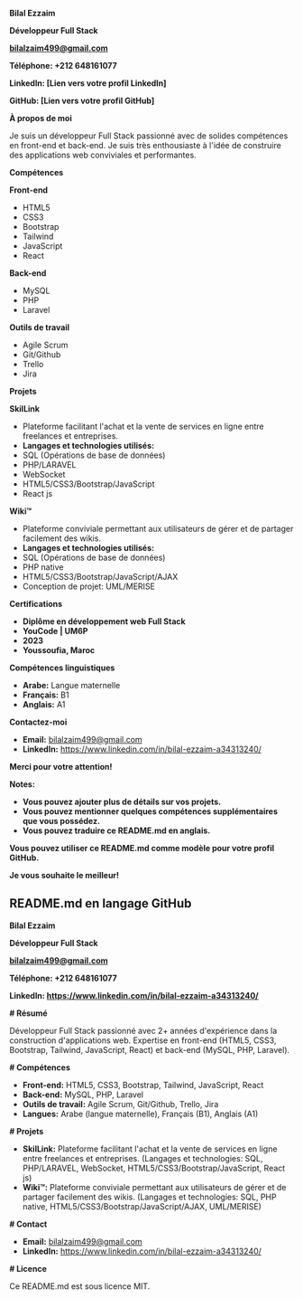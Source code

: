 **Bilal Ezzaim**

**Développeur Full Stack**

**bilalzaim499@gmail.com**

**Téléphone: +212 648161077**

**LinkedIn: [Lien vers votre profil LinkedIn]**

**GitHub: [Lien vers votre profil GitHub]**

**À propos de moi**

Je suis un développeur Full Stack passionné avec de solides compétences en front-end et back-end. Je suis très enthousiaste à l'idée de construire des applications web conviviales et performantes.

**Compétences**

**Front-end**

* HTML5
* CSS3
* Bootstrap
* Tailwind
* JavaScript
* React

**Back-end**

* MySQL
* PHP
* Laravel

**Outils de travail**

* Agile Scrum
* Git/Github
* Trello
* Jira

**Projets**

**SkilLink**

* Plateforme facilitant l'achat et la vente de services en ligne entre freelances et entreprises.
* **Langages et technologies utilisés:**
* SQL (Opérations de base de données)
* PHP/LARAVEL
* WebSocket
* HTML5/CSS3/Bootstrap/JavaScript
* React js

**Wiki™**

* Plateforme conviviale permettant aux utilisateurs de gérer et de partager facilement des wikis.
* **Langages et technologies utilisés:**
* SQL (Opérations de base de données)
* PHP native
* HTML5/CSS3/Bootstrap/JavaScript/AJAX
* Conception de projet: UML/MERISE

**Certifications**

* **Diplôme en développement web Full Stack**
* **YouCode | UM6P**
* **2023**
* **Youssoufia, Maroc**

**Compétences linguistiques**

* **Arabe:** Langue maternelle
* **Français:** B1
* **Anglais:** A1


**Contactez-moi**

* **Email:** bilalzaim499@gmail.com
* **LinkedIn:** https://www.linkedin.com/in/bilal-ezzaim-a34313240/

**Merci pour votre attention!**

**Notes:**

* **Vous pouvez ajouter plus de détails sur vos projets.**
* **Vous pouvez mentionner quelques compétences supplémentaires que vous possédez.**
* **Vous pouvez traduire ce README.md en anglais.**

**Vous pouvez utiliser ce README.md comme modèle pour votre profil GitHub.**

**Je vous souhaite le meilleur!**

## README.md en langage GitHub

**Bilal Ezzaim**

**Développeur Full Stack**

**bilalzaim499@gmail.com**

**Téléphone: +212 648161077**

**LinkedIn: https://www.linkedin.com/in/bilal-ezzaim-a34313240/**


**# Résumé**

Développeur Full Stack passionné avec 2+ années d'expérience dans la construction d'applications web. Expertise en front-end (HTML5, CSS3, Bootstrap, Tailwind, JavaScript, React) et back-end (MySQL, PHP, Laravel).

**# Compétences**

* **Front-end:** HTML5, CSS3, Bootstrap, Tailwind, JavaScript, React
* **Back-end:** MySQL, PHP, Laravel
* **Outils de travail:** Agile Scrum, Git/Github, Trello, Jira
* **Langues:** Arabe (langue maternelle), Français (B1), Anglais (A1)

**# Projets**

* **SkilLink:** Plateforme facilitant l'achat et la vente de services en ligne entre freelances et entreprises. (Langages et technologies: SQL, PHP/LARAVEL, WebSocket, HTML5/CSS3/Bootstrap/JavaScript, React js)
* **Wiki™:** Plateforme conviviale permettant aux utilisateurs de gérer et de partager facilement des wikis. (Langages et technologies: SQL, PHP native, HTML5/CSS3/Bootstrap/JavaScript/AJAX, UML/MERISE)

**# Contact**

* **Email:** bilalzaim499@gmail.com
* **LinkedIn:** https://www.linkedin.com/in/bilal-ezzaim-a34313240/

**# Licence**

Ce README.md est sous licence MIT.

